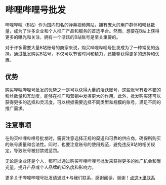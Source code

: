 # 哔哩哔哩号批发

哔哩哔哩（B站）作为国内知名的弹幕视频网站，拥有庞大的用户群体和粉丝数量，成为了许多企业和个人推广产品和服务的首选平台。然而，想要在B站上获得更多的曝光和关注，拥有一个活跃的B站账号是至关重要的。

对于许多需要大量B站账号的商家来说，购买哔哩哔哩号批发成为了一种常见的选择。通过批发购买B站号，不仅可以节省时间和精力，还能够获得更多的选择和优惠。

## 优势

购买哔哩哔哩号批发的优势之一是可以获得大量的活跃账号，这些账号有着不错的粉丝数量和互动度，能够在推广和营销中发挥更大的作用。此外，批发购买还可以获得更多的选择和灵活度，可以根据需要选择不同类型和规模的账号，满足不同的推广需求。

## 注意事项

在购买哔哩哔哩号批发时，需要注意选择正规的渠道和可靠的供应商，确保所购买的账号质量和合法性。同时，也要注意账号的使用规范，避免违反B站的相关规定，导致账号被封禁或惩罚。

无论是企业还是个人，都可以通过购买哔哩哔哩号批发来获得更多的推广机会和曝光量，提升产品或个人品牌的知名度和影响力。

更多关于哔哩哔哩号批发请通过✈与我们联系，感谢阅读，谢谢！[点这✈里联系](https://lm.k02.cc)